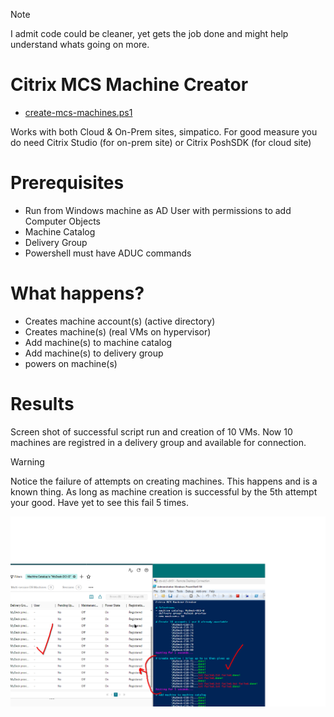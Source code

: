 > [!Note]
> I admit code could be cleaner, yet gets the job done and might help understand whats going on more.

# Citrix MCS Machine Creator
- [create-mcs-machines.ps1](https://github.com/virtualizebrief/collection/blob/main/cvadtools/create-mcs-machines.ps1)

Works with both Cloud & On-Prem sites, simpatico. For good measure you do need Citrix Studio (for on-prem site) or Citrix PoshSDK (for cloud site)

# Prerequisites
- Run from Windows machine as AD User with permissions to add Computer Objects
- Machine Catalog
- Delivery Group
- Powershell must have ADUC commands

# What happens?
- Creates machine account(s) (active directory)
- Creates machine(s) (real VMs on hypervisor)
- Add machine(s) to machine catalog
- Add machine(s) to delivery group
- powers on machine(s)

# Results
Screen shot of successful script run and creation of 10 VMs. Now 10 machines are registred in a delivery group and available for connection.

> [!Warning]
> Notice the failure of attempts on creating machines. This happens and is a known thing. As long as machine creation is successful by the 5th attempt your good. Have yet to see this fail 5 times.

![screen-output](https://github.com/virtualizebrief/collection/blob/main/cvadtools/create-mcs-machines.png)
